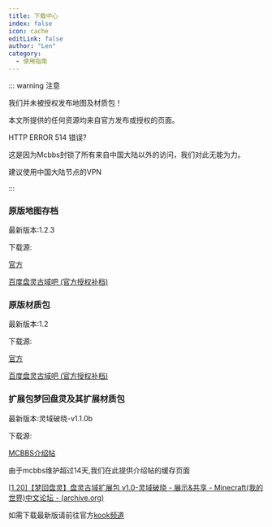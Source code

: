 ```yaml
---
title: 下载中心
index: false
icon: cache
editLink: false
author: "Len"
category:
  - 使用指南
---
```


::: warning  注意

我们并未被授权发布地图及材质包！

本文所提供的任何资源均来自官方发布或授权的页面。

HTTP ERROR 514 错误?

这是因为Mcbbs封锁了所有来自中国大陆以外的访问，我们对此无能为力。

建议使用中国大陆节点的VPN

::: 

### **原版地图存档**

最新版本:1.2.3

下载源:

 [官方](https://pan-gu-continent.blogspot.com/p/download.html)

[百度盘灵古域吧 (官方授权补档)](https://tieba.baidu.com/p/6132497097?pn=1)



### **原版材质包**

最新版本:1.2

下载源:

[官方](https://pan-gu-continent.blogspot.com/p/download.html)

[百度盘灵古域吧 (官方授权补档)](https://tieba.baidu.com/p/6132497097?pn=1)



### **扩展包梦回盘灵及其扩展材质包**

最新版本:灵域破晓-v1.1.0b

下载源: 

[MCBBS介绍帖](https://search.mcbbs.net/thread-1116615-1-1.html)

由于mcbbs维护超过14天,我们在此提供介绍帖的缓存页面

[[1.20\]【梦回盘灵】盘灵古域扩展包 v1.0-灵域破晓 - 展示&共享 - Minecraft(我的世界)中文论坛 - (archive.org)](https://web.archive.org/web/20230714072509/https://search.mcbbs.net/thread-1116615-1-1.html)

如需下载最新版请前往官方[kook频道](https://www.kookapp.cn/app/channels/5787377656427081/5801030269558956)
